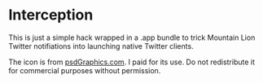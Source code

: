 Interception
============
This is just a simple hack wrapped in a .app bundle to trick Mountain Lion Twitter notifiations into launching native Twitter clients.

The icon is from [psdGraphics.com](http://www.psdgraphics.com). I paid for its use. Do not redistribute it for commercial purposes without permission.
